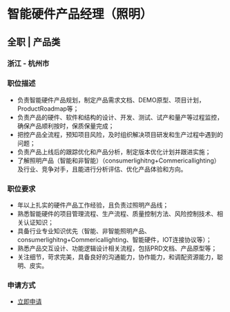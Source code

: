 
# 智能硬件产品经理（照明）
## 全职  |  产品类
### 浙江 - 杭州市

### 职位描述
- 负责智能硬件产品规划，制定产品需求文档、DEMO原型、项目计划，ProductRoadmap等；
- 负责产品的硬件、软件和结构的设计、开发、测试、试产和量产等过程监控，确保产品顺利按时，保质保量完成；
- 把控产品全流程，预知项目风险，及时组织解决项目研发和生产过程中遇到的问题；
- 负责产品上线后的跟踪优化和产品分析，制定版本优化计划并跟进实施；
- 了解照明产品（智能和非智能）（consumerlighitng+Commericallighting）及行业、竞争对手，且能进行分析评估、优化产品体验和方向。
### 职位要求
- 年以上扎实的硬件产品工作经验，且负责过照明产品线；
- 熟悉智能硬件的项目管理流程、生产流程、质量控制方法、风险控制技术、相关认证知识；
- 具备行业专业知识优先（智能、非智能照明产品、consumerlighitng+Commericallighting、智能硬件，IOT连接协议等）；
- 熟悉产品交互设计、功能逻辑设计相关流程，包括PRD文档、产品原型等；
- 关注细节，苛求完美，具备良好的沟通能力，协作能力，和调配资源能力，聪明、皮实。
### 申请方式
- <a href="mailto:hr@tuya.com?subject=求职简历-智能硬件产品经理（照明）-来自GitHub">立即申请</a>